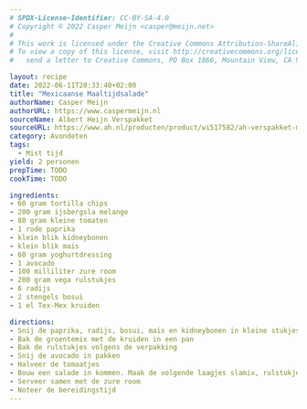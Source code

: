 ```yaml
---
# SPDX-License-Identifier: CC-BY-SA-4.0
# Copyright © 2022 Casper Meijn <casper@meijn.net>
# 
# This work is licensed under the Creative Commons Attribution-ShareAlike 4.0 International License. 
# To view a copy of this license, visit http://creativecommons.org/licenses/by-sa/4.0/ or 
#   send a letter to Creative Commons, PO Box 1866, Mountain View, CA 94042, USA.

layout: recipe
date: 2022-06-11T20:33:40+02:00
title: "Mexicaanse Maaltijdsalade"
authorName: Casper Meijn
authorURL: https://www.caspermeijn.nl
sourceName: Albert Heijn Verspakket
sourceURL: https://www.ah.nl/producten/product/wi517582/ah-verspakket-maaltijdsalade-mexicaans
category: Avondeten
tags:
  - Mist tijd
yield: 2 personen
prepTime: TODO
cookTime: TODO 

ingredients:
- 60 gram tortilla chips
- 200 gram ijsbergsla melange
- 80 gram kleine tomaten
- 1 rode paprika
- klein blik kidneybonen
- klein blik mais
- 60 gram yoghurtdressing
- 1 avocado
- 100 milliliter zure room
- 200 gram vega rulstukjes
- 6 radijs
- 2 stengels bosui
- 1 el Tex-Mex kruiden

directions:
- Snij de paprika, radijs, bosui, mais en kidneybonen in kleine stukjes. Meng dit in een kom to een groentemix
- Bak de groentemix met de kruiden in een pan
- Bak de rulstukjes volgens de verpakking
- Snij de avocado in pakken
- Halveer de tomaatjes
- Bouw een salade in kommen. Maak de volgende laagjes slamix, rulstukjes, groentemix, avocado, dressing, tomaten en tortillachips.
- Serveer samen met de zure room
- Noteer de bereidingstijd
---
```

